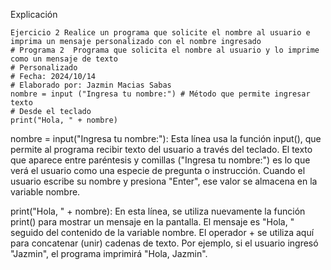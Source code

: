 Explicación

```
Ejercicio 2 Realice un programa que solicite el nombre al usuario e imprima un mensaje personalizado con el nombre ingresado 
# Programa 2  Programa que solicita el nombre al usuario y lo imprime como un mensaje de texto
# Personalizado 
# Fecha: 2024/10/14
# Elaborado por: Jazmin Macias Sabas 
nombre = input ("Ingresa tu nombre:") # Método que permite ingresar texto 
# Desde el teclado 
print("Hola, " + nombre)
```
nombre = input("Ingresa tu nombre:"):
Esta línea usa la función input(), que permite al programa recibir texto del usuario a través del teclado. El texto que aparece entre paréntesis y comillas ("Ingresa tu nombre:") es lo que verá el usuario como una especie de pregunta o instrucción. Cuando el usuario escribe su nombre y presiona "Enter", ese valor se almacena en la variable nombre.

print("Hola, " + nombre):
En esta línea, se utiliza nuevamente la función print() para mostrar un mensaje en la pantalla. El mensaje es "Hola, " seguido del contenido de la variable nombre. El operador + se utiliza aquí para concatenar (unir) cadenas de texto. Por ejemplo, si el usuario ingresó "Jazmin", el programa imprimirá "Hola, Jazmin".
